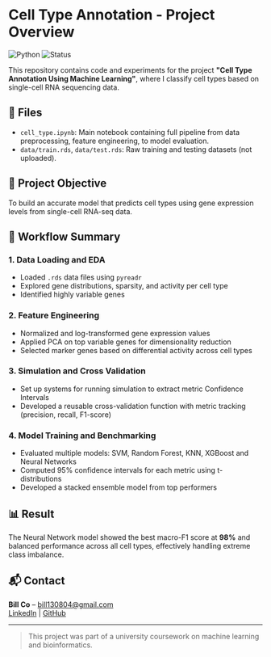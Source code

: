 # Cell Type Annotation - Project Overview

![Python](https://img.shields.io/badge/Python-3.12-blue?logo=python)
![Status](https://img.shields.io/badge/status-Completed-brightgreen)

This repository contains code and experiments for the project **"Cell Type Annotation Using Machine Learning"**, where I classify cell types based on single-cell RNA sequencing data.

## 📂 Files

- `cell_type.ipynb`: Main notebook containing full pipeline from data preprocessing, feature engineering, to model evaluation.
- `data/train.rds`, `data/test.rds`: Raw training and testing datasets (not uploaded).

## 🔬 Project Objective

To build an accurate model that predicts cell types using gene expression levels from single-cell RNA-seq data.

## 🧪 Workflow Summary

### 1. Data Loading and EDA
- Loaded `.rds` data files using `pyreadr`
- Explored gene distributions, sparsity, and activity per cell type
- Identified highly variable genes

### 2. Feature Engineering
- Normalized and log-transformed gene expression values
- Applied PCA on top variable genes for dimensionality reduction
- Selected marker genes based on differential activity across cell types

### 3. Simulation and Cross Validation
- Set up systems for running simulation to extract metric Confidence Intervals
- Developed a reusable cross-validation function with metric tracking (precision, recall, F1-score)

### 4. Model Training and Benchmarking
- Evaluated multiple models: SVM, Random Forest, KNN, XGBoost and Neural Networks
- Computed 95% confidence intervals for each metric using t-distributions
- Developed a stacked ensemble model from top performers

## 📊 Result
The Neural Network model showed the best macro-F1 score at **98%** and balanced performance across all cell types, effectively handling extreme class imbalance.

## 📬 Contact
**Bill Co** – bill130804@gmail.com  
[LinkedIn](https://www.linkedin.com/in/bill-co-6367a3248) | [GitHub](https://github.com/BillCoML)

---

> This project was part of a university coursework on machine learning and bioinformatics.

